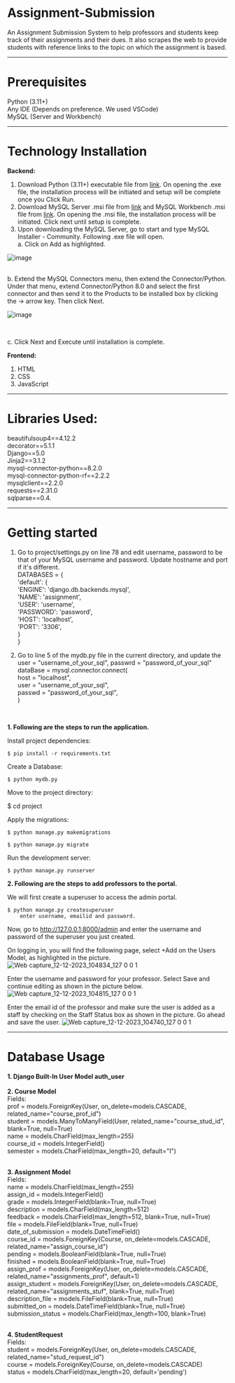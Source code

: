 # Assignment-Submission

An Assignment Submission System to help professors and students keep track of their assignments and their dues. It also scrapes the web to provide students with reference links to the topic on which the assignment is based.

<hr>

<h1>Prerequisites</h1>

Python (3.11+) <br>
Any IDE (Depends on preference. We used VSCode) <br>
MySQL (Server and Workbench)<br>

<hr>

<h1>Technology Installation</h1>

<b>Backend:</b><br>
1. Download Python (3.11+) executable file from <a href="https://www.python.org/downloads/">link</a>. On opening the .exe file, the installation process will be initiated and setup will be complete once you Click Run.<br>
2. Download MySQL Server .msi file from <a href="https://dev.mysql.com/downloads/installer/">link</a> and MySQL Workbench .msi file from <a href="https://dev.mysql.com/downloads/workbench/">link</a>. On opening the .msi file, the installation process will be initiated. Click next until setup is complete.<br>
3. Upon downloading the MySQL Server, go to start and type MySQL Installer - Community. Following .exe file will open. <br>
   a. Click on Add as highlighted.

![image](https://github.com/Tejashree-Tambe/Assignment-Submission/assets/68728212/a8d21e34-975d-42bc-bd28-d5d4b51f14ed)

<br>
  b. Extend the MySQL Connectors menu, then extend the Connector/Python. Under that menu, extend Connector/Python 8.0 and select the first connector and then send it to the Products to be installed box by clicking the -> arrow key. Then click Next.
  
![image](https://github.com/Tejashree-Tambe/Assignment-Submission/assets/68728212/a4ca685e-2bd3-47cf-befa-0d0b8a7691de)

<br>

  c. Click Next and Execute until installation is complete.

<b>Frontend:</b><br>
1. HTML<br>
2. CSS <br>
3. JavaScript <br>

<hr>

<h1>Libraries Used:</h1>
beautifulsoup4==4.12.2<br>
decorator==5.1.1<br>
Django==5.0<br>
Jinja2==3.1.2<br>
mysql-connector-python==8.2.0<br>
mysql-connector-python-rf==2.2.2<br>
mysqlclient==2.2.0<br>
requests==2.31.0<br>
sqlparse==0.4.<br>

<hr>

<h1>Getting started</h1>

1. Go to project/settings.py on line 78 and edit username, password to be that of your MySQL username and password. Update hostname and port if it's different.<br>
DATABASES = { <br>
    'default': { <br>
        'ENGINE': 'django.db.backends.mysql', <br>
        'NAME': 'assignment', <br>
        'USER': 'username', <br>
        'PASSWORD': 'password', <br>
        'HOST': 'localhost', <br>
        'PORT': '3306', <br>
    } <br>
}<br>

2. Go to line 5 of the mydb.py file in the current directory, and update the user = "username_of_your_sql", passwrd = "password_of_your_sql"  
dataBase = mysql.connector.connect( <br>
    host = "localhost", <br>
    user = "username_of_your_sql", <br>
    passwd = "password_of_your_sql", <br>
)<br>
<br>

<b>1. Following are the steps to run the application.</b>
    
Install project dependencies:

    $ pip install -r requirements.txt

Create a Database: 

    $ python mydb.py 
   
Move to the project directory:

   $ cd project

Apply the migrations:

    $ python manage.py makemigrations
    
    $ python manage.py migrate
    
Run the development server:

    $ python manage.py runserver

<b>2. Following are the steps to add professors to the portal.</b>

We will first create a superuser to access the admin portal.

    $ python manage.py createsuperuser
        enter username, emailid and password.

Now, go to http://127.0.0.1:8000/admin and enter the username and password of the superuser you just created.

On logging in, you will find the following page, select +Add on the Users Model, as highlighted in the picture.
![Web capture_12-12-2023_104834_127 0 0 1](https://github.com/Tejashree-Tambe/Assignment-Submission/assets/68728212/297fc9cc-1486-407c-9549-b006edc03725)

Enter the username and password for your professor. Select Save and continue editing as shown in the picture below.
![Web capture_12-12-2023_104815_127 0 0 1](https://github.com/Tejashree-Tambe/Assignment-Submission/assets/68728212/f06620f0-2b3b-496a-b1f4-077997428828)

Enter the email id of the professor and make sure the user is added as a staff by checking on the Staff Status box as shown in the picture. Go ahead and save the user.
![Web capture_12-12-2023_104740_127 0 0 1](https://github.com/Tejashree-Tambe/Assignment-Submission/assets/68728212/fdc0e0eb-1ac1-48e7-8123-9f13863712b4)


<hr>

<h1>Database Usage</h1>
<b>1. Django Built-In User Model auth_user</b><br><br>
<b>2. Course Model</b><br>
Fields: <br>
prof = models.ForeignKey(User, on_delete=models.CASCADE, related_name="course_prof_id")<br> 
student = models.ManyToManyField(User, related_name="course_stud_id", blank=True, null=True)<br> 
name = models.CharField(max_length=255)<br> 
course_id = models.IntegerField()<br> 
semester = models.CharField(max_length=20, default="I") <br><br>    

<b>3. Assignment Model</b><br>
Fields: <br>
name = models.CharField(max_length=255)<br> 
assign_id = models.IntegerField()<br> 
grade = models.IntegerField(blank=True, null=True)<br> 
description = models.CharField(max_length=512)<br> 
feedback = models.CharField(max_length=512, blank=True, null=True)<br> 
file = models.FileField(blank=True, null=True)<br> 
date_of_submission = models.DateTimeField()<br> 
course_id = models.ForeignKey(Course, on_delete=models.CASCADE, related_name="assign_course_id")<br> 
pending = models.BooleanField(blank=True, null=True)<br> 
finished = models.BooleanField(blank=True, null=True)<br> 
assign_prof = models.ForeignKey(User, on_delete=models.CASCADE, related_name="assignments_prof", default=1)<br> 
assign_student = models.ForeignKey(User, on_delete=models.CASCADE, related_name="assignments_stuf", blank=True, null=True)<br> 
description_file = models.FileField(blank=True, null=True)<br> 
submitted_on = models.DateTimeField(blank=True, null=True)<br> 
submission_status = models.CharField(max_length=100, blank=True)<br> 
<br>

<b>4. StudentRequest</b><br>
Fields: <br>
student = models.ForeignKey(User, on_delete=models.CASCADE, related_name="stud_request_id")<br> 
course = models.ForeignKey(Course, on_delete=models.CASCADE)<br> 
status = models.CharField(max_length=20, default='pending')<br> 
<br><br>

<!--<h1>Working:</h1>

![Web capture_9-12-2023_32656_127 0 0 1](https://github.com/Tejashree-Tambe/Assignment-Submission/assets/68728212/0a52aa55-e7a5-4f63-b718-6840134592b6)
<b>1. Homepage</b><br>

![Web capture_9-12-2023_3279_127 0 0 1](https://github.com/Tejashree-Tambe/Assignment-Submission/assets/68728212/c0fc8051-96e3-42bf-877b-b97575e610d7)
<b>2. Signup</b><br>
The professors are registered via the Django admin portal and later have the option to change/update their email and password. The only users that sign up are the Students.

![Web capture_9-12-2023_32722_127 0 0 1](https://github.com/Tejashree-Tambe/Assignment-Submission/assets/68728212/3867e083-0c12-4ed1-aeae-74493fbbb527)
<b>3. Login</b>

![Web capture_9-12-2023_33234_127 0 0 1](https://github.com/Tejashree-Tambe/Assignment-Submission/assets/68728212/e006ba10-d8ff-4960-b986-1c1971697233)
<b>4.a Dashboard for professor</b><br>
One can get success and error messages as shown above.

![Web capture_9-12-2023_33452_127 0 0 1](https://github.com/Tejashree-Tambe/Assignment-Submission/assets/68728212/2cd5627e-fff7-4a2f-acdb-f9e40dc6fc63)
<b>4.a.a Dashboard for professor when editing profile details</b><br>

![Web capture_9-12-2023_3365_127 0 0 1](https://github.com/Tejashree-Tambe/Assignment-Submission/assets/68728212/eb70d2bd-ebce-4981-8182-6305684c0fd7)
<b>4.b Add Course</b>


![Web capture_9-12-2023_33639_127 0 0 1](https://github.com/Tejashree-Tambe/Assignment-Submission/assets/68728212/c88a524b-f08d-4cbe-ad8c-7aae43e48e0d)
<b>4.c Delete Courses</b>

![Web capture_9-12-2023_33847_127 0 0 1](https://github.com/Tejashree-Tambe/Assignment-Submission/assets/68728212/19d46519-5e41-4e28-b50e-3eb47ac6d062)
<b>4.d Course Details</b>

![Web capture_9-12-2023_33924_127 0 0 1](https://github.com/Tejashree-Tambe/Assignment-Submission/assets/68728212/fc6f15b4-3ef5-4474-8264-f5fc512b671b)
<b>4.d.a.a Add Students</b>

![Web capture_9-12-2023_32512_127 0 0 1](https://github.com/Tejashree-Tambe/Assignment-Submission/assets/68728212/ff704dd5-ce7f-49cb-af1f-369ad99015b3)
<b>4.d.a.b Add Students when a student requests to be registered to a course</b>

![Web capture_9-12-2023_3220_127 0 0 1](https://github.com/Tejashree-Tambe/Assignment-Submission/assets/68728212/3998b1cc-9e89-4f16-8eac-2bb2a21c2581)
<b>4.d.b Add Assignments</b>

![Web capture_9-12-2023_32237_127 0 0 1](https://github.com/Tejashree-Tambe/Assignment-Submission/assets/68728212/8efa8033-9990-41e3-ac46-c4dc30ef507b)
<b>4.d.c View Assignments</b>

![Web capture_9-12-2023_34540_127 0 0 1](https://github.com/Tejashree-Tambe/Assignment-Submission/assets/68728212/d0d23d09-7713-40d2-8c09-252dfefee1e0)
<b>4.d.d Remove Students</b>


![Web capture_9-12-2023_31911_127 0 0 1](https://github.com/Tejashree-Tambe/Assignment-Submission/assets/68728212/291b7ad5-e644-4998-a12c-40fd60e97e8a)
<b>5.a Dashboard for students</b>

![Web capture_9-12-2023_31957_127 0 0 1](https://github.com/Tejashree-Tambe/Assignment-Submission/assets/68728212/b0b5f22a-02ef-4839-897b-35566d8b77be)
<b>5.b View Courses</b>

![Web capture_9-12-2023_32015_127 0 0 1](https://github.com/Tejashree-Tambe/Assignment-Submission/assets/68728212/69b57a30-524e-4780-8350-0b2edcbd458c)
<b>5.b.a Assignments based on the course chosen</b>

![Web capture_9-12-2023_32043_127 0 0 1](https://github.com/Tejashree-Tambe/Assignment-Submission/assets/68728212/e3141ad9-894d-4cab-9805-afcf50ba5958)
<b>5.c Register for a Course</b>

![Web capture_9-12-2023_3215_127 0 0 1](https://github.com/Tejashree-Tambe/Assignment-Submission/assets/68728212/37e633d9-a4b0-4700-9943-1e1b8e2fa777)
<b>5.d Check Course Status</b>

--->
